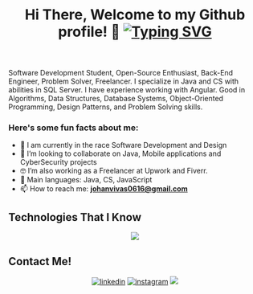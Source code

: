 <!--Welcome Header-->
<header>
<div align="center">
<h1> 
Hi There, Welcome to my Github profile! 👋
<a href="https://github.com/Hannedd"><img src="https://readme-typing-svg.herokuapp.com?font=Roboto&size=24&pause=1000&color=953CAD&center=true&vCenter=true&random=true&width=735&lines=Software+Development+Student;Web+Developer+%26+Application+Developer;Always+Learning+New+Things;Freelancer" alt="Typing SVG" /></a>
</h1>
</div>  
</header>

<!--About Me-->
<p>Software Development Student, Open-Source Enthusiast, Back-End Engineer, Problem Solver, Freelancer.
I specialize in Java and CS with abilities in SQL Server. I have experience working with Angular. Good in Algorithms, Data Structures, Database Systems, Object-Oriented Programming, Design Patterns, and Problem Solving skills.</p>

<!--Few things you should know...-->
<h3> Here's some fun facts about me: </h3>

- 🌱 I am currently in the race Software Development and Design
- 👯 I’m looking to collaborate on Java, Mobile applications and CyberSecurity projects
- 🤓 I’m also working as a Freelancer at Upwork and Fiverr.
- 🌟 Main languages: Java, CS, JavaScript
- 📫 How to reach me: **johanvivas0616@gmail.com**

<!--Technologies im good at-->
<h2> Technologies That I Know</h2>

<p align="center">
  <a href="https://skillicons.dev">
    <img src="https://skillicons.dev/icons?i=git,bootstrap,css,discord,github,html,java,js,cs,kotlin,mysql,vscode&perline=14" />
  </a>
</p> 

<!--How to reach me...-->
<h2> Contact Me!</h2>

<footer>
<div align="center">
<a href="https://www.linkedin.com/in/hannedd/" target="_blank">
<img src=https://img.shields.io/badge/linkedin-%2300acee.svg?color=405DE6&style=for-the-badge&logo=linkedin&logoColor=white alt=linkedin style="margin-bottom: 5px;" /></a>
<a href="https://instagram.com/hanned_v" target="_blank">
<img src=https://img.shields.io/badge/instagram-%ff5851db.svg?color=C13584&style=for-the-badge&logo=instagram&logoColor=white alt=instagram style="margin-bottom: 5px;" /></a>
<a href="mailto:johanvivas0616@gmail.com">
<img src="https://img.shields.io/badge/gmail-D14836?&style=for-the-badge&logo=gmail&logoColor=white"/></a>
</div>
</footer>
